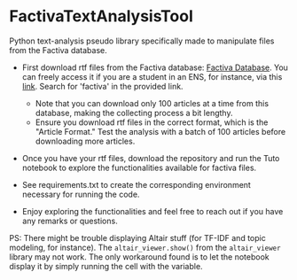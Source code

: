 # FactivaTextAnalysisTool

Python text-analysis pseudo library specifically made to manipulate files from the Factiva database.

- First download rtf files from the Factiva database: [Factiva Database](https://www.dowjones.com/professional/factiva/). You can freely access it if you are a student in an ENS, for instance, via this [link](https://bib.ens.psl.eu/ulm-lsh-jourdan-shs/collections/liste-des-bases-de-donnees-et-bouquets-de-revues-et-de-books-en). Search for 'factiva' in the provided link.
  - Note that you can download only 100 articles at a time from this database, making the collecting process a bit lengthy.
  - Ensure you download rtf files in the correct format, which is the "Article Format." Test the analysis with a batch of 100 articles before downloading more articles.

- Once you have your rtf files, download the repository and run the Tuto notebook to explore the functionalities available for factiva files.

- See requirements.txt to create the corresponding environment necessary for running the code.

- Enjoy exploring the functionalities and feel free to reach out if you have any remarks or questions.

PS: There might be trouble displaying Altair stuff (for TF-IDF and topic modeling, for instance). The `altair_viewer.show()` from the `altair_viewer` library may not work. The only workaround found is to let the notebook display it by simply running the cell with the variable.


